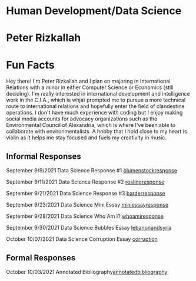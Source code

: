 # Human Development/Data Science

# Peter Rizkallah

# Fun Facts
Hey there! I'm Peter Rizkallah and I plan on majoring in International Relations with a minor in either Computer Science or Economics (still deciding). I'm really interested in international development and intelligence work in the C.I.A., which is whjat prompted me to pursue a more technical route to international relations and hopefully enter the field of clandestine operations. I don't have much experience with coding but I enjoy making social media accounts for advocacy organizations such as the Environmental Council of Alexandria, which is where I've been able to collaborate with environmentalists. A hobby that I hold close to my heart is violin as it helps me stay focused and fuels my creativity in music. 

## Informal Responses

September 9/9/2021 Data Science Response #1 [blumenstockresponse](blumenstock.html) 

September 9/11/2021 Data Science Response #2 [roslingresponse](rosling.html) 

September 9/21/2021 Data Science Response #3 [barderresponse](barder.html)

September 9/23/2021 Data Science Mini Essay [miniessayresponse](miniessay.html) 

September 9/28/2021 Data Science Who Am I? [whoamiresponse](whoami.html) 

September 9/30/2021 Data Science Bubbles Essay [lebanonandsyria](lebanonandsyria.html)

October 10/07/2021 Data Science Corruption Essay [corruption](oct7essay.html)

## Formal Responses

October 10/03/2021 Annotated Bibliography[annotatedbibliography](annotatedbibliography.html)
